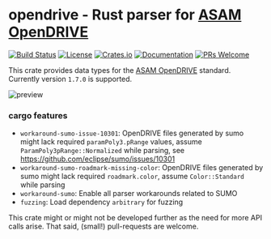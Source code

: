# opendrive - Rust parser for [ASAM OpenDRIVE](https://www.asam.net/standards/detail/opendrive/)

[![Build Status](https://github.com/itdesigners/opendrive-rs/workflows/Rust/badge.svg)](https://github.com/itdesigners/opendrive-rs/actions?query=workflow%3ARust)
[![License](https://img.shields.io/badge/license-MIT-blue.svg)](https://github.com/itdesigners/opendrive-rs)
[![Crates.io](https://img.shields.io/crates/v/opendrive.svg)](https://crates.io/crates/opendrive)
[![Documentation](https://docs.rs/opendrive/badge.svg)](https://docs.rs/opendrive)
[![PRs Welcome](https://img.shields.io/badge/PRs-welcome-brightgreen.svg)](https://github.com/itdesigners/opendrive-rs/issues/new)

This crate provides data types for the [ASAM OpenDRIVE](https://www.asam.net/standards/detail/opendrive/) standard.
Currently version `1.7.0` is supported. 

![preview](examples/preview.svg)

### cargo features

 - `workaround-sumo-issue-10301`: OpenDRIVE files generated by sumo might lack required `paramPoly3.pRange` values, assume `ParamPoly3pRange::Normalized` while parsing, see https://github.com/eclipse/sumo/issues/10301
 - `workaround-sumo-roadmark-missing-color`: OpenDRIVE files generated by sumo might lack required `roadmark.color`, assume `Color::Standard` while parsing
 - `workaround-sumo`: Enable all parser workarounds related to SUMO
 - `fuzzing`: Load dependency `arbitrary` for fuzzing 

This crate might or might not be developed further as the need for more API calls arise.
That said, (small!) pull-requests are welcome. 
